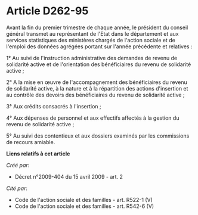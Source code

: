 # Article D262-95

Avant la fin du premier trimestre de chaque année, le président du conseil général transmet au représentant de l'Etat dans le
département et aux services statistiques des ministères chargés de l'action sociale et de l'emploi des données agrégées
portant sur l'année précédente et relatives : 

1° Au suivi de l'instruction administrative des demandes de revenu de solidarité active et de l'orientation des bénéficiaires
du revenu de solidarité active ; 

2° A la mise en œuvre de l'accompagnement des bénéficiaires du revenu de solidarité active, à la nature et à la répartition
des actions d'insertion et au contrôle des devoirs des bénéficiaires du revenu de solidarité active ; 

3° Aux crédits consacrés à l'insertion ; 

4° Aux dépenses de personnel et aux effectifs affectés à la gestion du revenu de solidarité active ; 

5° Au suivi des contentieux et aux dossiers examinés par les commissions de recours amiable.

**Liens relatifs à cet article**

_Créé par_:

  - Décret n°2009-404 du 15 avril 2009 - art. 2

_Cité par_:

  - Code de l'action sociale et des familles - art. R522-1 (V)
  - Code de l'action sociale et des familles - art. R542-6 (V)
